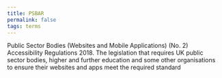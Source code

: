 ```yaml
---
title: PSBAR
permalink: false
tags: terms
---
```

Public Sector Bodies (Websites and Mobile Applications) (No. 2) Accessibility Regulations 2018. The legislation that requires UK public sector bodies, higher and further education and some other organisations to ensure their websites and apps meet the required standard